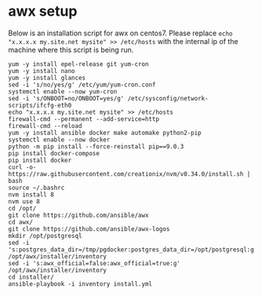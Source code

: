 # awx setup

Below is an installation script for awx on centos7. Please replace  `echo "x.x.x.x my.site.net mysite" >> /etc/hosts` with the internal ip of the machine where this script is being run.

```
yum -y install epel-release git yum-cron
yum -y install nano
yum -y install glances
sed -i 's/no/yes/g' /etc/yum/yum-cron.conf
systemctl enable --now yum-cron
sed -i 's/ONBOOT=no/ONBOOT=yes/g' /etc/sysconfig/network-scripts/ifcfg-eth0
echo "x.x.x.x my.site.net mysite" >> /etc/hosts
firewall-cmd --permanent --add-service=http
firewall-cmd --reload
yum -y install ansible docker make automake python2-pip
systemctl enable --now docker
python -m pip install --force-reinstall pip==9.0.3
pip install docker-compose
pip install docker
curl -o- https://raw.githubusercontent.com/creationix/nvm/v0.34.0/install.sh | bash
source ~/.bashrc
nvm install 8
nvm use 8
cd /opt/
git clone https://github.com/ansible/awx
cd awx/
git clone https://github.com/ansible/awx-logos
mkdir /opt/postgresql
sed -i 's:postgres_data_dir=/tmp/pgdocker:postgres_data_dir=/opt/postgresql:g' /opt/awx/installer/inventory
sed -i 's:awx_official=false:awx_official=true:g' /opt/awx/installer/inventory
cd installer/
ansible-playbook -i inventory install.yml
```










